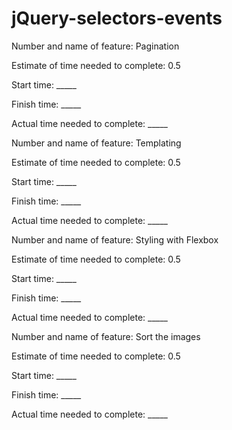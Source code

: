 # jQuery-selectors-events




Number and name of feature: Pagination

Estimate of time needed to complete: 0.5

Start time: _____

Finish time: _____

Actual time needed to complete: _____


Number and name of feature: Templating

Estimate of time needed to complete: 0.5

Start time: _____

Finish time: _____

Actual time needed to complete: _____


Number and name of feature: Styling with Flexbox

Estimate of time needed to complete: 0.5

Start time: _____

Finish time: _____

Actual time needed to complete: _____



Number and name of feature: Sort the images

Estimate of time needed to complete: 0.5

Start time: _____

Finish time: _____

Actual time needed to complete: _____